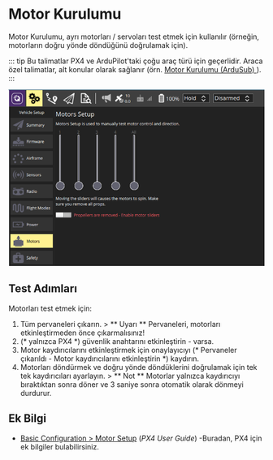 # Motor Kurulumu

Motor Kurulumu, ayrı motorları / servoları test etmek için kullanılır (örneğin, motorların doğru yönde döndüğünü doğrulamak için).

::: tip
Bu talimatlar PX4 ve ArduPilot'taki çoğu araç türü için geçerlidir. Araca özel talimatlar, alt konular olarak sağlanır (örn. [ Motor Kurulumu (ArduSub) ](../SetupView/Motors_ardusub.md)).
:::

![Motorların Testi](../../../assets/setup/Motors.png)

## Test Adımları

Motorları test etmek için:

1. Tüm pervaneleri çıkarın. > ** Uyarı ** Pervaneleri, motorları etkinleştirmeden önce çıkarmalısınız!
2. (* yalnızca PX4 *) güvenlik anahtarını etkinleştirin - varsa.
3. Motor kaydırıcılarını etkinleştirmek için onaylayıcıyı (* Pervaneler çıkarıldı - Motor kaydırıcılarını etkinleştirin *) kaydırın.
4. Motorları döndürmek ve doğru yönde döndüklerini doğrulamak için tek tek kaydırıcıları ayarlayın. > ** Not ** Motorlar yalnızca kaydırıcıyı bıraktıktan sonra döner ve 3 saniye sonra otomatik olarak dönmeyi durdurur.

## Ek Bilgi

- [Basic Configuration > Motor Setup](http://docs.px4.io/master/en/config/motors.html) (*PX4 User Guide*) -Buradan, PX4 için ek bilgiler bulabilirsiniz.